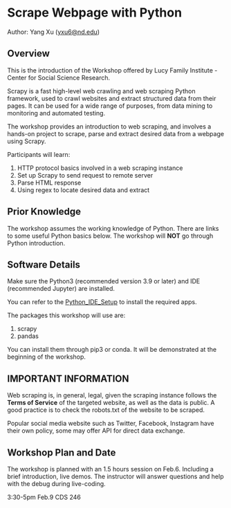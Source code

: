 # Scrape Webpage with Python
Author: Yang Xu (yxu6@nd.edu)

## Overview

This is the introduction of the Workshop offered by Lucy Family Institute - Center for Social Science Research.

Scrapy is a fast high-level web crawling and web scraping Python framework, used to crawl websites and extract structured data from their pages. It can be used for a wide range of purposes, from data mining to monitoring and automated testing.

The workshop provides an introduction to web scraping, and involves a hands-on project to scrape, parse and extract desired data from a webpage using Scrapy.

Participants will learn:
1. HTTP protocol basics involved in a web scraping instance
2. Set up Scrapy to send request to remote server
3. Parse HTML response
4. Using regex to locate desired data and extract

## Prior Knowledge

The workshop assumes the working knowledge of Python. There are links to some useful Python basics below. The workshop will **NOT** go through Python introduction.

## Software Details

Make sure the Python3 (recommended version 3.9 or later) and IDE (recommended Jupyter) are installed.

You can refer to the [Python_IDE_Setup](https://github.com/Lucy-Family-Institute/CSSR-Workshop-Scrapy/blob/master/Python_IDE_Setup.md) to install the required apps.

The packages this workshop will use are:
1. scrapy 
2. pandas

You can install them through pip3 or conda. It will be demonstrated at the beginning of the workshop.

## IMPORTANT INFORMATION

Web scraping is, in general, legal, given the scraping instance follows the **Terms of Service** of the targeted website, as well as the data is public. A good practice is to check the robots.txt of the website to be scraped.

Popular social media website such as Twitter, Facebook, Instagram have their own policy, some may offer API for direct data exchange.

## Workshop Plan and Date

The workshop is planned with an 1.5 hours session on Feb.6. Including a brief introduction, live demos. The instructor will answer questions and help with the debug during live-coding.

3:30-5pm Feb.9 CDS 246